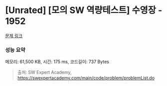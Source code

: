 # [Unrated] [모의 SW 역량테스트] 수영장 - 1952 

[문제 링크](https://swexpertacademy.com/main/code/problem/problemDetail.do?contestProbId=AV5PpFQaAQMDFAUq) 

### 성능 요약

메모리: 61,500 KB, 시간: 175 ms, 코드길이: 737 Bytes



> 출처: SW Expert Academy, https://swexpertacademy.com/main/code/problem/problemList.do